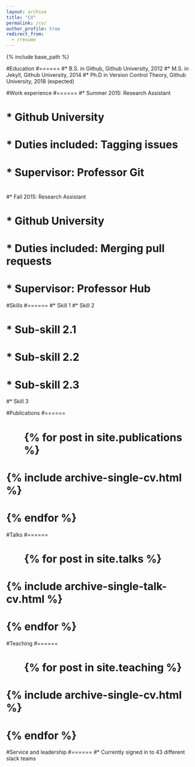 ```yaml
---
layout: archive
title: "CV"
permalink: /cv/
author_profile: true
redirect_from:
  - /resume
---
```


{% include base_path %}

#Education
#======
#* B.S. in Github, Github University, 2012
#* M.S. in Jekyll, Github University, 2014
#* Ph.D in Version Control Theory, Github University, 2018 (expected)

#Work experience
#======
#* Summer 2015: Research Assistant
#  * Github University
#  * Duties included: Tagging issues
#  * Supervisor: Professor Git
#
#* Fall 2015: Research Assistant
#  * Github University
#  * Duties included: Merging pull requests
#  * Supervisor: Professor Hub
  
#Skills
#======
#* Skill 1
#* Skill 2
#  * Sub-skill 2.1
#  * Sub-skill 2.2
#  * Sub-skill 2.3
#* Skill 3

#Publications
#======
#  <ul>{% for post in site.publications %}
#    {% include archive-single-cv.html %}
#  {% endfor %}</ul>
  
#Talks
#======
#  <ul>{% for post in site.talks %}
#    {% include archive-single-talk-cv.html %}
#  {% endfor %}</ul>
  
#Teaching
#======
#  <ul>{% for post in site.teaching %}
#    {% include archive-single-cv.html %}
#  {% endfor %}</ul>
  
#Service and leadership
#======
#* Currently signed in to 43 different slack teams
